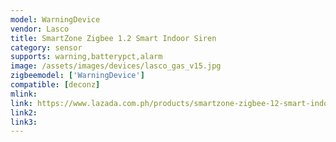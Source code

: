 ```yaml
---
model: WarningDevice
vendor: Lasco
title: SmartZone Zigbee 1.2 Smart Indoor Siren
category: sensor
supports: warning,batterypct,alarm
image: /assets/images/devices/lasco_gas_v15.jpg
zigbeemodel: ['WarningDevice']
compatible: [deconz]
mlink: 
link: https://www.lazada.com.ph/products/smartzone-zigbee-12-smart-indoor-siren-smartzone-zigbee-12-smart-gateway-controller-required-i263433920-s367120775.html?spm=a2o4l.seller.list.51.10d0665b8LqUdL&mp=1
link2: 
link3: 
---
```

